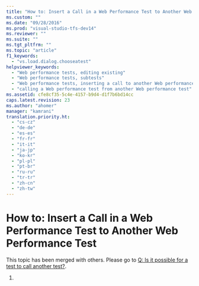 ```yaml
---
title: "How to: Insert a Call in a Web Performance Test to Another Web Performance Test | hehe"
ms.custom: ""
ms.date: "09/28/2016"
ms.prod: "visual-studio-tfs-dev14"
ms.reviewer: ""
ms.suite: ""
ms.tgt_pltfrm: ""
ms.topic: "article"
f1_keywords: 
  - "vs.load.dialog.chooseatest"
helpviewer_keywords: 
  - "Web performance tests, editing existing"
  - "Web performance tests, subtests"
  - "Web performance tests, inserting a call to another Web performance test"
  - "calling a Web performance test from another Web performance test"
ms.assetid: cfe8cf35-5c4e-4157-b9d4-d1f7b6bd14cc
caps.latest.revision: 23
ms.author: "ahomer"
manager: "kamrani"
translation.priority.ht: 
  - "cs-cz"
  - "de-de"
  - "es-es"
  - "fr-fr"
  - "it-it"
  - "ja-jp"
  - "ko-kr"
  - "pl-pl"
  - "pt-br"
  - "ru-ru"
  - "tr-tr"
  - "zh-cn"
  - "zh-tw"
---
```

# How to: Insert a Call in a Web Performance Test to Another Web Performance Test
This topic has been merged with others. Please go to [Q: Is it possible for a test to call another test?](http://msdn.microsoft.com/en-us/bd0a82fd-cec0-4861-bc09-e1b0b2d258ef).  
  
1.